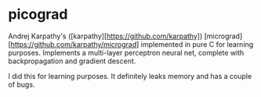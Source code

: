 # picograd
Andrej Karpathy's ([karpathy][https://github.com/karpathy]) [micrograd][https://github.com/karpathy/micrograd] implemented in pure C for learning purposes. Implements a multi-layer perceptron neural net, complete with backpropagation and gradient descent.

I did this for learning purposes. It definitely leaks memory and has a couple of bugs.
